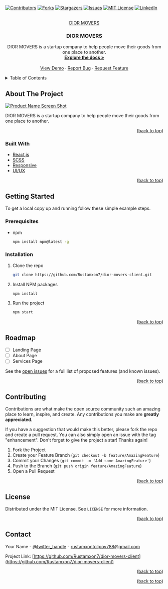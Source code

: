 <div id="top"></div>

[![Contributors][contributors-shield]][contributors-url]
[![Forks][forks-shield]][forks-url]
[![Stargazers][stars-shield]][stars-url]
[![Issues][issues-shield]][issues-url]
[![MIT License][license-shield]][license-url]
[![LinkedIn][linkedin-shield]][linkedin-url]

<!-- PROJECT LOGO -->
<br />
<div align="center">
  <a href="https://github.com/Rustamxon7/dior-movers-client">
    DIOR MOVERS
  </a>

<h3 align="center">DIOR MOVERS</h3>

  <p align="center">
    DIOR MOVERS is a startup company to help people move their goods from one place to another.
    <br />
    <a href="https://github.com/Rustamxon7/dior-movers-client"><strong>Explore the docs »</strong></a>
    <br />
    <br />
    <a href="https://github.com/Rustamxon7/dior-movers-client">View Demo</a>
    ·
    <a href="https://github.com/Rustamxon7/dior-movers-client/issues">Report Bug</a>
    ·
    <a href="https://github.com/Rustamxon7/dior-movers-client/issues">Request Feature</a>
  </p>
</div>

<!-- TABLE OF CONTENTS -->
<details>
  <summary>Table of Contents</summary>
  <ol>
    <li>
      <a href="#about-the-project">About The Project</a>
      <ul>
        <li><a href="#built-with">Built With</a></li>
      </ul>
    </li>
    <li>
      <a href="#getting-started">Getting Started</a>
      <ul>
        <li><a href="#prerequisites">Prerequisites</a></li>
        <li><a href="#installation">Installation</a></li>
      </ul>
    </li>
    <li><a href="#usage">Usage</a></li>
    <li><a href="#roadmap">Roadmap</a></li>
    <li><a href="#contributing">Contributing</a></li>
    <li><a href="#license">License</a></li>
    <li><a href="#contact">Contact</a></li>
    <li><a href="#acknowledgments">Acknowledgments</a></li>
  </ol>
</details>

<!-- ABOUT THE PROJECT -->

## About The Project

[![Product Name Screen Shot][product-screenshot]](https://example.com)

DIOR MOVERS is a startup company to help people move their goods from one place to another.

<p align="right">(<a href="#top">back to top</a>)</p>

### Built With

- [React.js](https://reactjs.org/)
- [SCSS](https://sass-lang.com/)
- [Responsive](https://www.w3schools.com/css/css_rwd_mediaqueries.asp)
- [UI/UX]()

<p align="right">(<a href="#top">back to top</a>)</p>

<!-- GETTING STARTED -->

## Getting Started

To get a local copy up and running follow these simple example steps.

### Prerequisites


- npm
  ```sh
  npm install npm@latest -g
  ```

### Installation

1. Clone the repo
   ```sh
   git clone https://github.com/Rustamxon7/dior-movers-client.git
   ```
2. Install NPM packages
   ```sh
   npm install
   ```
3. Run the project
   ```sh
   npm start
   ```

<p align="right">(<a href="#top">back to top</a>)</p>

<!-- ROADMAP -->

## Roadmap

- [ ] Landing Page
- [ ] About Page
- [ ] Services Page

See the [open issues](https://github.com/Rustamxon7/dior-movers-client/issues) for a full list of proposed features (and known issues).

<p align="right">(<a href="#top">back to top</a>)</p>

<!-- CONTRIBUTING -->

## Contributing

Contributions are what make the open source community such an amazing place to learn, inspire, and create. Any contributions you make are **greatly appreciated**.

If you have a suggestion that would make this better, please fork the repo and create a pull request. You can also simply open an issue with the tag "enhancement".
Don't forget to give the project a star! Thanks again!

1. Fork the Project
2. Create your Feature Branch (`git checkout -b feature/AmazingFeature`)
3. Commit your Changes (`git commit -m 'Add some AmazingFeature'`)
4. Push to the Branch (`git push origin feature/AmazingFeature`)
5. Open a Pull Request

<p align="right">(<a href="#top">back to top</a>)</p>

<!-- LICENSE -->

## License

Distributed under the MIT License. See `LICENSE` for more information.

<p align="right">(<a href="#top">back to top</a>)</p>

<!-- CONTACT -->

## Contact

Your Name - [@twitter_handle](https://twitter.com/twitter_handle) - rustamxontolipov788@gmail.com

Project Link: [https://github.com/Rustamxon7/dior-movers-client](https://github.com/Rustamxon7/dior-movers-client)

<p align="right">(<a href="#top">back to top</a>)</p>

<!-- ACKNOWLEDGMENTS

## Acknowledgments

- []()
- []()
- []() -->

<p align="right">(<a href="#top">back to top</a>)</p>

<!-- MARKDOWN LINKS & IMAGES -->
<!-- https://www.markdownguide.org/basic-syntax/#reference-style-links -->

[contributors-shield]: https://img.shields.io/github/contributors/Rustamxon7/dior-movers-client.svg?style=for-the-badge
[contributors-url]: https://github.com/Rustamxon7/dior-movers-client/graphs/contributors
[forks-shield]: https://img.shields.io/github/forks/Rustamxon7/dior-movers-client.svg?style=for-the-badge
[forks-url]: https://github.com/Rustamxon7/dior-movers-client/network/members
[stars-shield]: https://img.shields.io/github/stars/Rustamxon7/dior-movers-client.svg?style=for-the-badge
[stars-url]: https://github.com/Rustamxon7/dior-movers-client/stargazers
[issues-shield]: https://img.shields.io/github/issues/Rustamxon7/dior-movers-client.svg?style=for-the-badge
[issues-url]: https://github.com/Rustamxon7/dior-movers-client/issues
[license-shield]: https://img.shields.io/github/license/Rustamxon7/dior-movers-client.svg?style=for-the-badge
[license-url]: https://github.com/Rustamxon7/dior-movers-client/blob/master/LICENSE.txt
[linkedin-shield]: https://img.shields.io/badge/-LinkedIn-black.svg?style=for-the-badge&logo=linkedin&colorB=555
[linkedin-url]: https://linkedin.com/in/rustam-tolipov
[product-screenshot]: images/screenshot.png
